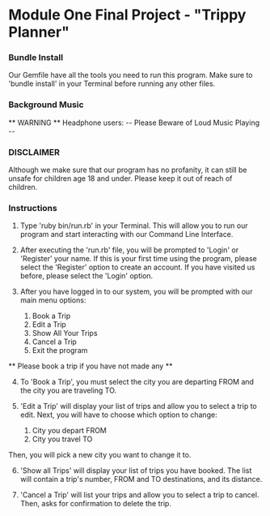 Module One Final Project - "Trippy Planner"
===========================================

### Bundle Install ###

Our Gemfile have all the tools you need to run this program.
Make sure to 'bundle install' in your Terminal before running any other files. 

### Background Music ###

** WARNING **
Headphone users: 
-- Please Beware of Loud Music Playing --

### DISCLAIMER ###

Although we make sure that our program  has no profanity, it can still be unsafe for children age 18 and under. Please keep it out of reach of children. 

### Instructions ###

1. Type 'ruby bin/run.rb' in your Terminal. This will allow you to run our program and start interacting with our Command Line Interface. 

2. After executing the 'run.rb' file, you will be prompted to 'Login' or 'Register' your name. If this is your first time using the program, please select the 'Register' option to create an account. If you have visited us before, please select the 'Login' option. 

3. After you have logged in to our system, you will be prompted with our main menu options:

    1. Book a Trip
    2. Edit a Trip
    3. Show All Your Trips
    4. Cancel a Trip
    5. Exit the program

** Please book a trip if you have not made any **

4. To 'Book a Trip', you must select the city you are departing FROM and the city you are traveling TO.

5. 'Edit a Trip' will display your list of trips and allow you to select a trip to edit. Next, you will have to choose which option to change:

    1. City you depart FROM
    2. City you travel TO

Then, you will pick a new city you want to change it to.

6. 'Show all Trips' will display your list of trips you have booked. The list will contain a trip's number, FROM and TO destinations, and its distance.

7. 'Cancel a Trip' will list your trips and allow you to select a trip to cancel. Then, asks for confirmation to delete the trip. 